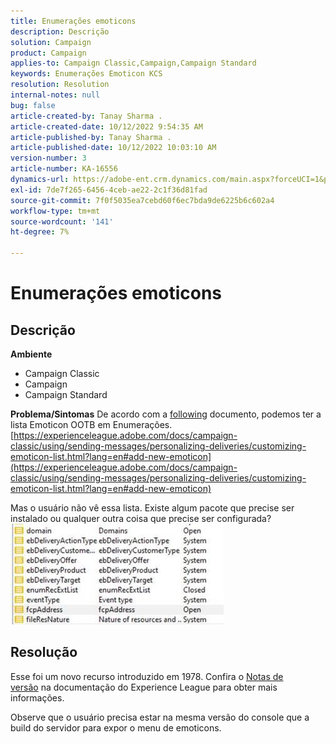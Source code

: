 ```yaml
---
title: Enumerações emoticons
description: Descrição
solution: Campaign
product: Campaign
applies-to: Campaign Classic,Campaign,Campaign Standard
keywords: Enumerações Emoticon KCS
resolution: Resolution
internal-notes: null
bug: false
article-created-by: Tanay Sharma .
article-created-date: 10/12/2022 9:54:35 AM
article-published-by: Tanay Sharma .
article-published-date: 10/12/2022 10:03:10 AM
version-number: 3
article-number: KA-16556
dynamics-url: https://adobe-ent.crm.dynamics.com/main.aspx?forceUCI=1&pagetype=entityrecord&etn=knowledgearticle&id=8a5b6bdc-134a-ed11-bba2-0022480868ff
exl-id: 7de7f265-6456-4ceb-ae22-2c1f36d81fad
source-git-commit: 7f0f5035ea7cebd60f6ec7bda9de6225b6c602a4
workflow-type: tm+mt
source-wordcount: '141'
ht-degree: 7%

---
```


# Enumerações emoticons

## Descrição

<b>Ambiente</b>
- Campaign Classic
- Campaign
- Campaign Standard



<b>Problema/Sintomas</b>
De acordo com a [following](https://experienceleague.adobe.com/docs/campaign-classic/using/sending-messages/personalizing-deliveries/customizing-emoticon-list.html?lang=en#add-new-emoticon) documento, podemos ter a lista Emoticon OOTB em Enumerações.
[https://experienceleague.adobe.com/docs/campaign-classic/using/sending-messages/personalizing-deliveries/customizing-emoticon-list.html?lang=en#add-new-emoticon](https://experienceleague.adobe.com/docs/campaign-classic/using/sending-messages/personalizing-deliveries/customizing-emoticon-list.html?lang=en#add-new-emoticon)

Mas o usuário não vê essa lista. Existe algum pacote que precise ser instalado ou qualquer outra coisa que precise ser configurada?
![](assets/___7707b2fe-144a-ed11-bba2-0022480868ff___.jpeg)


## Resolução


Esse foi um novo recurso introduzido em 1978. Confira o [Notas de versão](https://experienceleague.adobe.com/docs/campaign-classic/using/release-notes/previous-releases/release--20-2.html?lang=en#release-20-2-1-build-9178) na documentação do Experience League para obter mais informações.

Observe que o usuário precisa estar na mesma versão do console que a build do servidor para expor o menu de emoticons.

